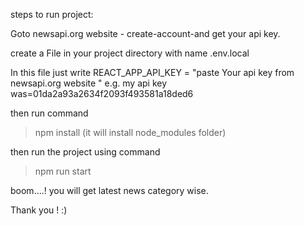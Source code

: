 steps to run project:



Goto newsapi.org website - create-account-and get your api key.


create a File in your project directory with name   .env.local


In this file just write   REACT_APP_API_KEY = "paste Your api key from newsapi.org website " e.g. my api key was=01da2a93a2634f2093f493581a18ded6



then run command
>npm install    (it will install node_modules folder)


then  run the project using command
>npm run start


boom....! you will get latest news category wise.


Thank you ! :)
